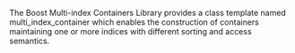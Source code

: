 The Boost Multi-index Containers Library provides a class template named multi_index_container which enables the construction of containers maintaining one or more indices with different sorting and access semantics.

